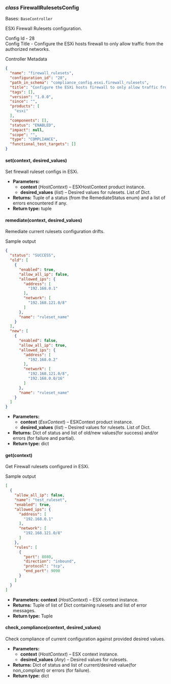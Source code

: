 ### *class* FirewallRulesetsConfig

Bases: `BaseController`

ESXi Firewall Rulesets configuration.

Config Id - 28
<br/>
Config Title - Configure the ESXi hosts firewall to only allow traffic from the authorized networks.
<br/>

Controller Metadata
```json
{
  "name": "firewall_rulesets",
  "configuration_id": "28",
  "path_in_schema": "compliance_config.esxi.firewall_rulesets",
  "title": "Configure the ESXi hosts firewall to only allow traffic from the authorized networks.",
  "tags": [],
  "version": "1.0.0",
  "since": "",
  "products": [
    "esxi"
  ],
  "components": [],
  "status": "ENABLED",
  "impact": null,
  "scope": "",
  "type": "COMPLIANCE",
  "functional_test_targets": []
}
```

#### set(context, desired_values)

Set firewall ruleset configs in ESXi.

* **Parameters:**
  * **context** (*HostContext*) – ESXHostContext product instance.
  * **desired_values** (*list*) – Desired values for rulesets. List of Dict.
* **Returns:**
  Tuple of a status (from the RemediateStatus enum) and a list of errors encountered if any.
* **Return type:**
  tuple

#### remediate(context, desired_values)

Remediate current rulesets configuration drifts.

Sample output
<br/>
```json
{
  "status": "SUCCESS",
  "old": [
    {
      "enabled": true,
      "allow_all_ip": false,
      "allowed_ips": {
        "address": [
          "192.168.0.1"
        ],
        "network": [
          "192.168.121.0/8"
        ]
      },
      "name": "ruleset_name"
    }
  ],
  "new": [
    {
      "enabled": false,
      "allow_all_ip": true,
      "allowed_ips": {
        "address": [
          "192.168.0.2"
        ],
        "network": [
          "192.168.121.0/8",
          "192.168.0.0/16"
        ]
      },
      "name": "ruleset_name"
    }
  ]
}
```

* **Parameters:**
  * **context** (*EsxContext*) – ESXContext product instance.
  * **desired_values** (*list*) – Desired values for rulesets. List of Dict.
* **Returns:**
  Dict of status and list of old/new values(for success) and/or errors (for failure and partial).
* **Return type:**
  dict

#### get(context)

Get Firewall rulesets configured in ESXi.

Sample output
<br/>
```json
[
  {
    "allow_all_ip": false,
    "name": "test_ruleset",
    "enabled": true,
    "allowed_ips": {
      "address": [
        "192.168.0.1"
      ],
      "network": [
        "192.168.121.0/8"
      ]
    },
    "rules": [
      {
        "port": 8080,
        "direction": "inbound",
        "protocol": "tcp",
        "end_port": 9090
      }
    ]
  }
]
```

* **Parameters:**
  **context** (*HostContext*) – ESX context instance.
* **Returns:**
  Tuple of list of Dict containing rulesets and list of error messages.
* **Return type:**
  Tuple

#### check_compliance(context, desired_values)

Check compliance of current configuration against provided desired values.

* **Parameters:**
  * **context** (*HostContext*) – ESX context instance.
  * **desired_values** (*Any*) – Desired values for rulesets.
* **Returns:**
  Dict of status and list of current/desired value(for non_compliant) or errors (for failure).
* **Return type:**
  dict
